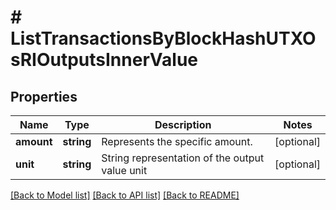 # # ListTransactionsByBlockHashUTXOsRIOutputsInnerValue

## Properties

Name | Type | Description | Notes
------------ | ------------- | ------------- | -------------
**amount** | **string** | Represents the specific amount. | [optional]
**unit** | **string** | String representation of the output value unit | [optional]

[[Back to Model list]](../../README.md#models) [[Back to API list]](../../README.md#endpoints) [[Back to README]](../../README.md)
